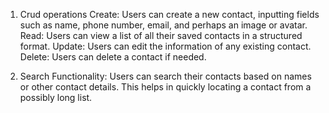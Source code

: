 
1. Crud operations
Create: Users can create a new contact, inputting fields such as
name, phone number, email, and perhaps an image or avatar.
Read: Users can view a list of all their saved contacts in a structured
format.
Update: Users can edit the information of any existing contact.
Delete: Users can delete a contact if needed.

2. Search Functionality:
Users can search their contacts based on names or other contact
details. This helps in quickly locating a contact from a possibly long
list.